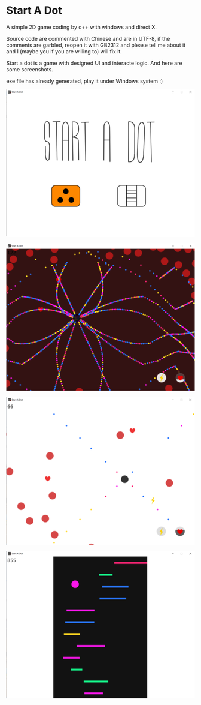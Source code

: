 # Start A Dot

A simple 2D game  coding by c++ with windows and direct X.

Source code are commented with Chinese and are in UTF-8, if the comments are garbled, reopen it with GB2312 and please tell me about it and I (maybe you if you are willing to) will fix it.

Start a dot is a game with designed UI and interacte logic. And here are some screenshots.

exe file has already generated, play it under Windows system :)

![title](https://github.com/penway/Start_A_Dot/blob/main/screenshot/choose%20page.png)

![title](https://github.com/penway/Start_A_Dot/blob/main/screenshot/barrage%20crazy%20mode.png)

![title](https://github.com/penway/Start_A_Dot/blob/main/screenshot/barrage%204.png)

![barrage crazy mode](https://github.com/penway/Start_A_Dot/blob/main/screenshot/barbel.png)

